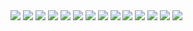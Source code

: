 <img src="resources/pub/don-mine-inst-2005/1.jpg">

<img src="resources/pub/don-mine-inst-2005/2.jpg">

<img src="resources/pub/don-mine-inst-2005/3.jpg">

<img src="resources/pub/don-mine-inst-2005/4.jpg">

<img src="resources/pub/don-mine-inst-2005/5.jpg">

<img src="resources/pub/don-mine-inst-2005/6.jpg">

<img src="resources/pub/don-mine-inst-2005/7.jpg">

<img src="resources/pub/don-mine-inst-2005/8.jpg">

<img src="resources/pub/don-mine-inst-2005/9.jpg">

<img src="resources/pub/don-mine-inst-2005/10.jpg">

<img src="resources/pub/don-mine-inst-2005/11.jpg">

<img src="resources/pub/don-mine-inst-2005/12.jpg">

<img src="resources/pub/don-mine-inst-2005/13.jpg">

<img src="resources/pub/don-mine-inst-2005/14.jpg">
